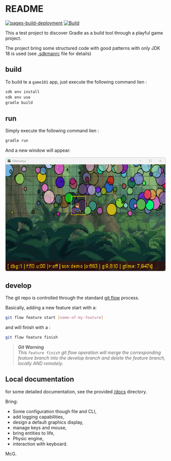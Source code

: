 # README

[![pages-build-deployment](https://github.com/SnapGames/game101/actions/workflows/pages/pages-build-deployment/badge.svg)](https://github.com/SnapGames/game101/actions/workflows/pages/pages-build-deployment) [![Build](https://github.com/SnapGames/game101/actions/workflows/gradle.yml/badge.svg)](https://github.com/SnapGames/game101/actions/workflows/gradle.yml)

This a test project to discover Gradle as a build tool through a playful game project.

The project bring some structured code with good patterns with only JDK 18 is used (see [.sdkmanrc](.sdkmanrc) file for
details)

## build

To build te a `game101` app, just execute the following command lien :

```bash
sdk env install
sdk env use
gradle build
```

## run

Simply execute the following command lien :

```bash
gradle run
```

And a new window will appear:

![Current chapter is about Entity](docs/illustrations/figure-adding_scene_and_manager.png "Current chapter is about Entity")

## develop

The git repo is controlled through the
standard [git flow](https://danielkummer.github.io/git-flow-cheatsheet/index.html "visit official git flow documentation")
process.

Basically, adding a new feature start with a:

```bash
git flow feature start [name-of-my-feature]
```

and will finish with a :

```bash
git flow feature finish
```

> _**Git Warning**_<br/>_This `feature finish` git flow operation will merge the corresponding feature branch into the
develop branch and delete the feature branch, locally AND remotely._

## Local documentation

for some detailed documentation, see the provided [/docs](docs/index.md) directory.

Bring:

- Some configuration though file and CLI,
- add logging capabilities,
- design a default graphics display,
- manage keys and mouse,
- bring entities to life,
- Physic engine,
- interaction with keyboard.

McG.
